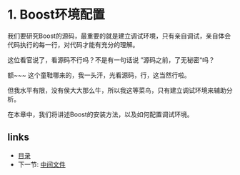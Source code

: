 # 1. Boost环境配置

我们要研究Boost的源码，最重要的就是建立调试环境，只有亲自调试，亲自体会代码执行的每一行，对代码才能有充分的理解。

这位看官说了，看源码不行吗？不是有一句话说 ”源码之前，了无秘密“吗？

额~~~ 这个童鞋哪来的，我一头汗，光看源码，行，这当然行啦。

但我水平有限，没有侯大大那么牛，所以我这等菜鸟，只有建立调试环境来辅助分析。


在本章中，我们将讲述Boost的安装方法，以及如何配置调试环境。


## links
  * [目录](<preface.md>)
  * 下一节: [中间文件](<01.01.Boost安装.md>)
